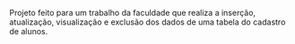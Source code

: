 Projeto feito para um trabalho da faculdade que realiza a inserção, atualização, visualização e exclusão dos dados de uma tabela do cadastro de alunos.
